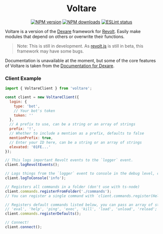 <div align="center">

# Voltare

[![NPM version](https://img.shields.io/npm/v/voltare?maxAge=3600?&color=2ed573)](https://www.npmjs.com/package/voltare) [![NPM downloads](https://img.shields.io/npm/dt/voltare?maxAge=3600&color=2ed573)](https://www.npmjs.com/package/voltare) [![ESLint status](https://github.com/Dexare/Dexare/Voltare/ESLint/badge.svg)](https://github.com/Dexare/Voltare/actions?query=workflow%3A%22ESLint%22)

</div>

Voltare is a version of the [Dexare](https://github.com/Dexare/Dexare) framework for [Revolt](https://revolt.chat). Easily make modules that depend on others or overwrite their functions.

> Note: This is still in development. As [revolt.js](https://github.com/revoltchat/revolt.js) is still in beta, this framework may have some bugs.

Documentation is unavailable at the moment, but some of the core features of Voltare is taken from the [Documentation for Dexare](https://github.com/Dexare/Dexare/wiki).

### Client Example
```js
import { VoltareClient } from 'voltare';

const client = new VoltareClient({
  login: {
    type: 'bot',
    // Your bot's token
    token: ''
  },
  // A prefix to use, can be a string or an array of strings
  prefix: '!',
  // Whether to include a mention as a prefix, defaults to false
  mentionPrefix: true,
  // Enter your ID here, can be a string or an array of strings
  elevated: '01FE...'
});

// This logs important Revolt events to the `logger` event.
client.logRevoltEvents();

// Logs things from the `logger` event to console in the debug level, can be ither `debug`, `info`, `warn` or `error`.
client.logToConsole('info');

// Registers all commands in a folder (don't use with ts-node)
client.commands.registerFromFolder('./commands');
// You can register a single command with `client.commands.register(HelloCommand)`.

// Registers default commands listed below, you can pass an array of strings to select commands to register,
// 'eval', 'help', 'ping', 'exec', 'kill', 'load', 'unload', 'reload';
client.commands.registerDefaults();

// Connect!
client.connect();
```
